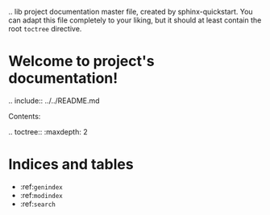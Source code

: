 .. lib project documentation master file, created by sphinx-quickstart.
   You can adapt this file completely to your liking, but it should at least
   contain the root `toctree` directive.

Welcome to project's documentation!
===================================

.. include:: ../../README.md


Contents:

.. toctree::
    :maxdepth: 2


Indices and tables
==================

* :ref:`genindex`
* :ref:`modindex`
* :ref:`search`
